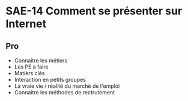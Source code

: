 # SAE-14 Comment se présenter sur Internet

## Pro

- Connaitre les métiers
- Les PE à faire
- Matièrs clés
- Interaction en petits groupes
- La vraie vie / réalité du marché de l'emploi
- Connaitre les méthodes de rectrutement
